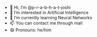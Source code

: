 - 👋 Hi, I’m @p-r-a-b-h-a-t-joshi
- 👀 I’m interested in Artificial Intelligence
- 🌱 I’m currently learning Neural Networks
- 📫 You can contact me through mail
- 😄 Pronouns: he/him

<!---
p-r-a-b-h-a-t-joshi/p-r-a-b-h-a-t-joshi is a ✨ special ✨ repository because its `README.md` (this file) appears on your GitHub profile.
You can click the Preview link to take a look at your changes.
--->
